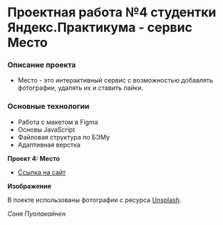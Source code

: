 # Проектная работа №4 студентки Яндекс.Практикума - сервис Место

### Описание проекта

* Место - это интерактивный сервис с возможностью добавлять фотографии, удалять их и ставить лайки.

### Основные технологии

* Работа с макетом в Figma
* Основы JavaScript
* Файловая структура по БЭМу
* Адаптивная верстка

**Проект 4: Место**

* [Ссылка на сайт](https://sonja-p.github.io/mesto/index.html)

**Изображения**

В поекте использованы фотографии с ресурса [Unsplash](https://unsplash.com).


_Соня Пуолакайнен_ 

